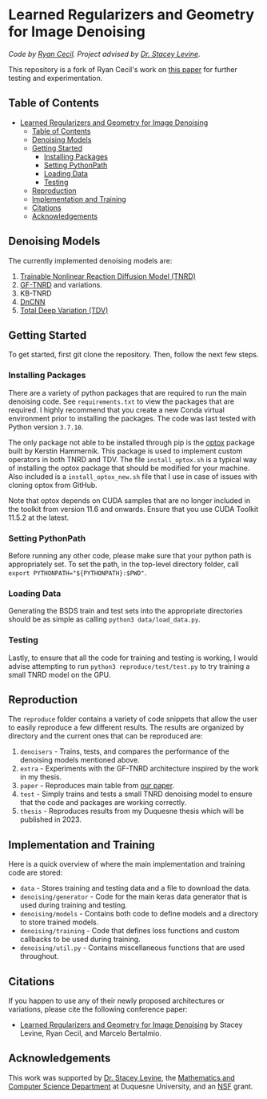 # Learned Regularizers and Geometry for Image Denoising

*Code by [Ryan Cecil](https://www.cecil-ryan.com/). Project advised by [Dr. Stacey Levine](https://www.duq.edu/academics/faculty/stacey-levine).*

This repository is a fork of Ryan Cecil's work on [this paper](https://www.bmvc2021-virtualconference.com/assets/papers/1117.pdf) for further testing
and experimentation.

## Table of Contents
- [Learned Regularizers and Geometry for Image Denoising](#learned-regularizers-and-geometry-for-image-denoising)
  - [Table of Contents](#table-of-contents)
  - [Denoising Models <a name="denoisingmodels"></a>](#denoising-models-)
  - [Getting Started](#getting-started)
    - [Installing Packages](#installing-packages)
    - [Setting PythonPath](#setting-pythonpath)
    - [Loading Data](#loading-data)
    - [Testing](#testing)
  - [Reproduction](#reproduction)
  - [Implementation and Training](#implementation-and-training)
  - [Citations](#citations)
  - [Acknowledgements](#acknowledgements)

## Denoising Models <a name="denoisingmodels"></a>

The currently implemented denoising models are:

1. [Trainable Nonlinear Reaction Diffusion Model (TNRD)](https://ieeexplore.ieee.org/document/7527621)
2. [GF-TNRD](https://www.bmvc2021-virtualconference.com/assets/papers/1117.pdf) and variations.
3. KB-TNRD
3. [DnCNN](https://arxiv.org/abs/1608.03981)
5. [Total Deep Variation (TDV)](https://arxiv.org/abs/2001.05005)

## Getting Started

To get started, first git clone the repository. Then, follow the next few steps.

### Installing Packages

There are a variety of python packages that are required to run the main denoising code. See ``requirements.txt`` to
view the packages that are required. I highly recommend that you create a new Conda virtual 
environment prior to installing the packages. The code was last tested with Python version ``3.7.10``.

The only package not able to be installed through pip is the [optox](https://github.com/VLOGroup/optox) package built by Kerstin Hammernik. 
This package is used to implement custom operators in both TNRD and TDV. The file ``install_optox.sh`` is
a typical way of installing the optox package that should be modified for your machine. Also included is a
``install_optox_new.sh`` file that I use in case of issues with cloning optox from GitHub.

Note that optox depends on CUDA samples that are no longer included in the toolkit from version 11.6 and onwards.
Ensure that you use CUDA Toolkit 11.5.2 at the latest.

### Setting PythonPath

Before running any other code, please make sure that your python path is appropriately set. To set the path,
in the top-level directory folder, call ``export PYTHONPATH="${PYTHONPATH}:$PWD"``.

### Loading Data

Generating the BSDS train and test sets into the appropriate directories should be as simple as calling 
``python3 data/load_data.py``.

### Testing

Lastly, to ensure that all the code for training and testing is working, I would advise attempting to
run ``python3 reproduce/test/test.py`` to try training a small TNRD model on the GPU.

## Reproduction

The ``reproduce`` folder contains a variety of code snippets that allow the user to easily 
reproduce a few different results. The results are organized by directory and the current ones
that can be reproduced are:

1. ``denoisers`` - Trains, tests, and compares the performance of the denoising models mentioned above.
2. ``extra`` - Experiments with the GF-TNRD architecture inspired by the work in my thesis.
3. ``paper`` - Reproduces main table from [our paper](https://www.bmvc2021-virtualconference.com/assets/papers/1117.pdf).
4. ``test`` - Simply trains and tests a small TNRD denoising model to ensure that the code and packages are
        working correctly.
5. ``thesis`` - Reproduces results from my Duquesne thesis which will be published in 2023.

## Implementation and Training

Here is a quick overview of where the main implementation and training code are stored:

- ``data`` - Stores training and testing data and a file to download the data.
- ``denoising/generator`` - Code for the main keras data generator that is used during training and testing.
- ``denoising/models`` - Contains both code to define models and a directory to store trained models.
- ``denoising/training`` - Code that defines loss functions and custom callbacks to be used during training.
- ``denoising/util.py`` - Contains miscellaneous functions that are used throughout.

## Citations

If you happen to use any of their newly proposed architectures or variations, 
please cite the following conference paper:

- [Learned Regularizers and Geometry for Image Denoising](https://www.bmvc2021-virtualconference.com/conference/papers/paper_1117.html) by Stacey Levine, Ryan Cecil, and Marcelo Bertalmio.



## Acknowledgements

This work was supported by [Dr. Stacey Levine](https://www.duq.edu/academics/faculty/stacey-levine), the [Mathematics and 
Computer Science Department](https://www.duq.edu/academics/schools/liberal-arts/academics/departments-and-centers/mathematics-and-computer-science) 
at Duquesne University, and an [NSF](https://www.nsf.gov/) grant.